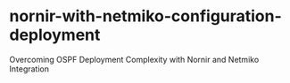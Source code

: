 # nornir-with-netmiko-configuration-deployment
Overcoming OSPF Deployment Complexity with Nornir and Netmiko Integration
